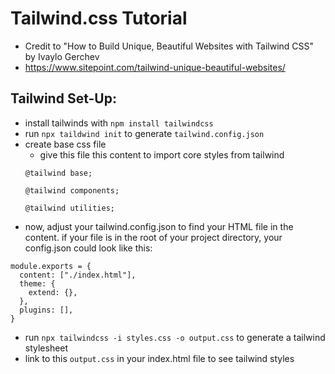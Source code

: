 # Tailwind.css Tutorial

- Credit to "How to Build Unique, Beautiful Websites with Tailwind CSS" by Ivaylo Gerchev
- https://www.sitepoint.com/tailwind-unique-beautiful-websites/

## Tailwind Set-Up:
- install tailwinds with `npm install tailwindcss`
- run `npx taildwind init` to generate `tailwind.config.json`
- create base css file
    - give this file this content to import core styles from tailwind
    ```
    @tailwind base;

    @tailwind components;

    @tailwind utilities;
    ```
- now, adjust your tailwind.config.json to find your HTML file in the content. if your file is in the root of your project directory, your config.json could look like this:
```
module.exports = {
  content: ["./index.html"],
  theme: {
    extend: {},
  },
  plugins: [],
}
```

- run `npx tailwindcss -i styles.css -o output.css` to generate a tailwind stylesheet 
- link to this `output.css` in your index.html file to see tailwind styles
